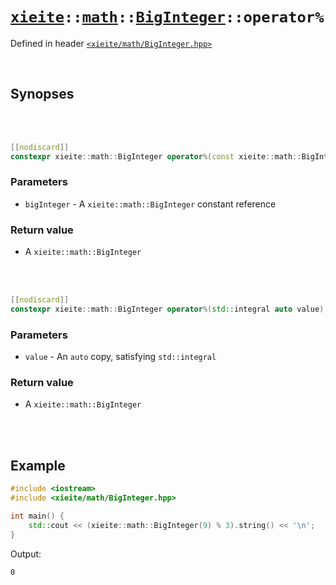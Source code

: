 # [`xieite`](../../../README.md)`::`[`math`](../../../docs/math.md)`::`[`BigInteger`](../../../docs/math/BigInteger.md)`::operator%`
Defined in header [`<xieite/math/BigInteger.hpp>`](../../../include/xieite/math/BigInteger.hpp)

<br/>

## Synopses

<br/><br/>

```cpp
[[nodiscard]]
constexpr xieite::math::BigInteger operator%(const xieite::math::BigInteger& bigInteger) const noexcept;
```
### Parameters
- `bigInteger` - A `xieite::math::BigInteger` constant reference
### Return value
- A `xieite::math::BigInteger`

<br/><br/>

```cpp
[[nodiscard]]
constexpr xieite::math::BigInteger operator%(std::integral auto value) const noexcept;
```
### Parameters
- `value` - An `auto` copy, satisfying `std::integral`
### Return value
- A `xieite::math::BigInteger`

<br/><br/>

## Example
```cpp
#include <iostream>
#include <xieite/math/BigInteger.hpp>

int main() {
	std::cout << (xieite::math::BigInteger(9) % 3).string() << '\n';
}
```
Output:
```
0
```
